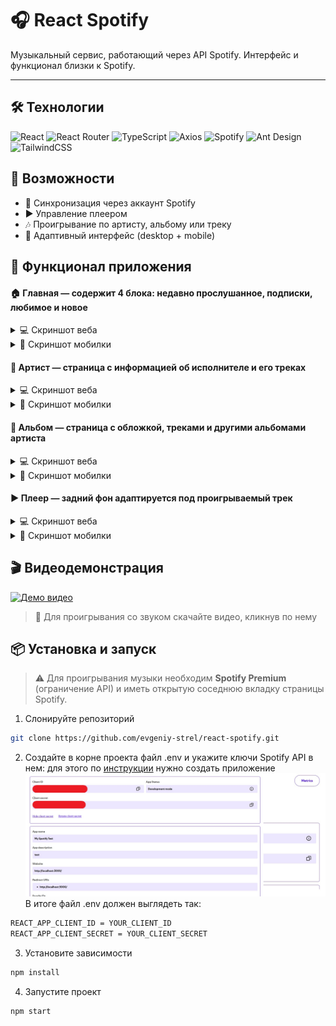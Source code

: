 # 🎧 React Spotify  

Музыкальный сервис, работающий через API Spotify. Интерфейс и функционал близки к Spotify.  

---

## 🛠 Технологии
![React](https://img.shields.io/badge/React-20232A?style=for-the-badge&logo=react&logoColor=61DAFB)
![React Router](https://img.shields.io/badge/React_Router-CA4245?style=for-the-badge&logo=react-router&logoColor=white)
![TypeScript](https://img.shields.io/badge/TypeScript-007ACC?style=for-the-badge&logo=typescript&logoColor=white)
![Axios](https://img.shields.io/badge/Axios-671ddf?style=for-the-badge&logo=axios&logoColor=white)
![Spotify](https://img.shields.io/badge/Spotify%20API-1ED760?style=for-the-badge&logo=spotify&logoColor=white)
![Ant Design](https://img.shields.io/badge/Ant%20Design-0170FE?style=for-the-badge&logo=antdesign&logoColor=white)
![TailwindCSS](https://img.shields.io/badge/Tailwind_CSS-38B2AC?style=for-the-badge&logo=tailwind-css&logoColor=white)

## 🚀 Возможности  
- 🔑 Синхронизация через аккаунт Spotify
- ▶️ Управление плеером
- 🎶 Проигрывание по артисту, альбому или треку
- 📱 Адаптивный интерфейс (desktop + mobile)

## 📂 Функционал приложения

#### 🏠 Главная — содержит 4 блока: недавно прослушанное, подписки, любимое и новое

<details>
  <summary>💻 Скриншот веба</summary>

  ![Главная (Web)](https://github.com/evgeniy-strel/react-spotify/blob/master/screens/web/main-page.jpg?raw=true)
</details>

<details>
  <summary>📱 Скриншот мобилки</summary>

  ![Главная (Mobile)](https://github.com/evgeniy-strel/react-spotify/blob/master/screens/mobile/main-page.jpg?raw=true)
</details>

#### 🎤 Артист — страница с информацией об исполнителе и его треках  

<details>
  <summary>💻 Скриншот веба</summary>

  ![Главная (Web)](https://github.com/evgeniy-strel/react-spotify/blob/master/screens/web/artist-page.jpg?raw=true)
</details>

<details>
  <summary>📱 Скриншот мобилки</summary>

  ![Главная (Mobile)](https://github.com/evgeniy-strel/react-spotify/blob/master/screens/mobile/artist-page.jpg?raw=true)
</details>

#### 📀 Альбом — страница с обложкой, треками и другими альбомами артиста

<details>
  <summary>💻 Скриншот веба</summary>

  ![Главная (Web)](https://github.com/evgeniy-strel/react-spotify/blob/master/screens/web/album-page.jpg?raw=true)
</details>

<details>
  <summary>📱 Скриншот мобилки</summary>

  ![Главная (Mobile)](https://github.com/evgeniy-strel/react-spotify/blob/master/screens/mobile/album-page.jpg?raw=true)
</details>

#### ▶️ Плеер — задний фон адаптируется под проигрываемый трек

<details>
  <summary>💻 Скриншот веба</summary>

  ![Плеер (Web)](https://github.com/evgeniy-strel/react-spotify/blob/master/screens/web/player-view.jpg?raw=true)
</details>

<details>
  <summary>📱 Скриншот мобилки</summary>

| ![Мобилка 1](https://github.com/evgeniy-strel/react-spotify/blob/master/screens/mobile/player-view.jpg?raw=true) | ![Мобилка 2](https://github.com/evgeniy-strel/react-spotify/blob/master/screens/mobile/player-view-2.jpg?raw=true) |
|:---:|:---:|

</details>

## 🎬 Видеодемонстрация
[![Демо видео](https://github.com/evgeniy-strel/react-spotify/blob/master/screens/demo-gif.gif?raw=true)](https://github.com/evgeniy-strel/react-spotify/blob/master/screens/demo.mp4?raw=true)
> 🎵 Для проигрывания со звуком скачайте видео, кликнув по нему


## 📦 Установка и запуск

> ⚠️ Для проигрывания музыки необходим **Spotify Premium** (ограничение API) и иметь открытую соседнюю вкладку страницы Spotify.


1) Слонируйте репозиторий
```bash
git clone https://github.com/evgeniy-strel/react-spotify.git
```

2) Создайте в корне проекта файл .env и укажите ключи Spotify API в нем: для этого по [инструкции](https://developer.spotify.com/documentation/web-api) нужно создать приложение
![Spotify App](https://github.com/evgeniy-strel/react-spotify/blob/master/screens/spotify-app-settings.jpg?raw=true)
В итоге файл .env должен выглядеть так:
```bash
REACT_APP_CLIENT_ID = YOUR_CLIENT_ID
REACT_APP_CLIENT_SECRET = YOUR_CLIENT_SECRET
```

3) Установите зависимости
```bash
npm install
```
4) Запустите проект
```bash
npm start
```
